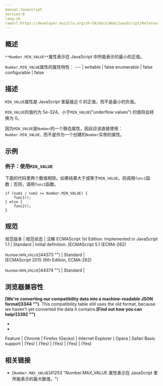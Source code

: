 ```yaml
---
manual:Javascript
version:0
lang:zh
rawUrl:https://developer.mozilla.org/zh-CN/docs/Web/JavaScript/Reference/Global_Objects/Number/MIN_VALUE#
---
```






## 概述<a name="Summary"></a>


`**Number.MIN_VALUE**`属性表示在 JavaScript 中所能表示的最小的正值。


`Number.MIN_VALUE`属性的属性特性： 
 ---  | 
writable | false 
enumerable | false 
configurable | false 


## 描述<a name="Description"></a>


`MIN_VALUE`属性是 JavaScript 里最接近 0 的正值，而不是最小的负值。



`MIN_VALUE`的值约为 5e-324。小于`MIN_VALUE`(&quot;underflow values&quot;) 的值将会转换为 0。



因为`MIN_VALUE`是`Number`的一个静态属性，因此应该直接使用：`Number.MIN_VALUE，`而不是作为一个创建的`Number`实例的属性。


## 示例<a name="Examples"></a>

### 例子：使用`MIN_VALUE`<a name="Example:_Using_MIN_VALUE"></a>


下面的代码里两个数值相除。如果结果大于或等于`MIN_VALUE`，则调用`func1`函数；否则，调用`func2`函数。


```
if (num1 / num2 >= Number.MIN_VALUE) {
    func1();
} else {
    func2();
}
```

## 规范<a name="规范"></a>

规范版本 | 规范状态 | 注解 
ECMAScript 1st Edition. Implemented in JavaScript 1.1 | Standard | Initial definition. 
[ECMAScript 5.1 (ECMA-262)<br></br><small>Number.MIN_VALUE</small>]44373 "") | Standard |  
[ECMAScript 2015 (6th Edition, ECMA-262)<br></br><small>Number.MIN_VALUE</small>]44374 "") | Standard |  


## 浏览器兼容性<a name="浏览器兼容性"></a>


**[We&#39;re converting our compatibility data into a machine-readable JSON format]3344 "")**. This compatibility table still uses the old format, because we haven&#39;t yet converted the data it contains.**[Find out how you can help!]3392 "")**


* 
* 

Feature | Chrome | Firefox (Gecko) | Internet Explorer | Opera | Safari 
Basic support | (Yes) | (Yes) | (Yes) | (Yes) | (Yes) 




## 相关链接<a name="See_also"></a>

* [`Number.MAX_VALUE`]41253 "Number.MAX_VALUE 属性表示在 JavaScript 里所能表示的最大数值。")



